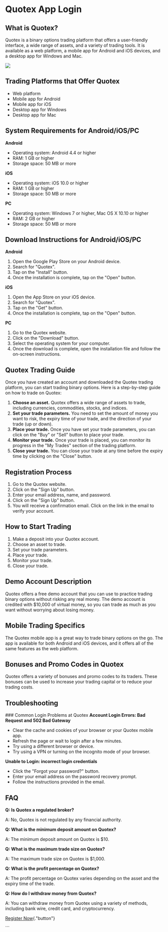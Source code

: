 # Quotex App Login

## What is Quotex?

Quotex is a binary options trading platform that offers a user-friendly
interface, a wide range of assets, and a variety of trading tools. It is
available as a web platform, a mobile app for Android and iOS devices,
and a desktop app for Windows and Mac.

[![](https://static.quotex.io/files/1_en/300_250.jpg)](https://traff.sbs/brokerqxsignupf)

## Trading Platforms that Offer Quotex

-   Web platform
-   Mobile app for Android
-   Mobile app for iOS
-   Desktop app for Windows
-   Desktop app for Mac

## System Requirements for Android/iOS/PC

**Android**

-   Operating system: Android 4.4 or higher
-   RAM: 1 GB or higher
-   Storage space: 50 MB or more

**iOS**

-   Operating system: iOS 10.0 or higher
-   RAM: 1 GB or higher
-   Storage space: 50 MB or more

**PC**

-   Operating system: Windows 7 or higher, Mac OS X 10.10 or higher
-   RAM: 2 GB or higher
-   Storage space: 50 MB or more

## Download Instructions for Android/iOS/PC

**Android**

1.  Open the Google Play Store on your Android device.
2.  Search for "Quotex".
3.  Tap on the "Install" button.
4.  Once the installation is complete, tap on the "Open" button.

**iOS**

1.  Open the App Store on your iOS device.
2.  Search for "Quotex".
3.  Tap on the "Get" button.
4.  Once the installation is complete, tap on the "Open" button.

**PC**

1.  Go to the Quotex website.
2.  Click on the "Download" button.
3.  Select the operating system for your computer.
4.  Once the download is complete, open the installation file and follow
    the on-screen instructions.

## Quotex Trading Guide

Once you have created an account and downloaded the Quotex trading
platform, you can start trading binary options. Here is a step-by-step
guide on how to trade on Quotex:

1.  **Choose an asset.** Quotex offers a wide range of assets to trade,
    including currencies, commodities, stocks, and indices.
2.  **Set your trade parameters.** You need to set the amount of money
    you want to risk, the expiry time of your trade, and the direction
    of your trade (up or down).
3.  **Place your trade.** Once you have set your trade parameters, you
    can click on the "Buy" or "Sell" button to place your
    trade.
4.  **Monitor your trade.** Once your trade is placed, you can monitor
    its progress in the "My Trades" section of the trading
    platform.
5.  **Close your trade.** You can close your trade at any time before
    the expiry time by clicking on the "Close" button.

## Registration Process

1.  Go to the Quotex website.
2.  Click on the "Sign Up" button.
3.  Enter your email address, name, and password.
4.  Click on the "Sign Up" button.
5.  You will receive a confirmation email. Click on the link in the
    email to verify your account.

## How to Start Trading

1.  Make a deposit into your Quotex account.
2.  Choose an asset to trade.
3.  Set your trade parameters.
4.  Place your trade.
5.  Monitor your trade.
6.  Close your trade.

## Demo Account Description

Quotex offers a free demo account that you can use to practice trading
binary options without risking any real money. The demo account is
credited with \$10,000 of virtual money, so you can trade as much as you
want without worrying about losing money.

## Mobile Trading Specifics

The Quotex mobile app is a great way to trade binary options on the go.
The app is available for both Android and iOS devices, and it offers all
of the same features as the web platform.

## Bonuses and Promo Codes in Quotex

Quotex offers a variety of bonuses and promo codes to its traders. These
bonuses can be used to increase your trading capital or to reduce your
trading costs.

## Troubleshooting

\### Common Login Problems at Quotex **Account Login Errors: Bad Request
and 502 Bad Gateway**

-   Clear the cache and cookies of your browser or your Quotex mobile
    app.
-   Refresh the page or wait to login after a few minutes.
-   Try using a different browser or device.
-   Try using a VPN or turning on the incognito mode of your browser.

**Unable to Login: incorrect login credentials**

-   Click the "Forgot your password?" button.
-   Enter your email address on the password recovery prompt.
-   Follow the instructions provided in the email.

## FAQ




**Q: Is Quotex a regulated broker?**

A: No, Quotex is not regulated by any financial authority.







**Q: What is the minimum deposit amount on Quotex?**

A: The minimum deposit amount on Quotex is \$10.







**Q: What is the maximum trade size on Quotex?**

A: The maximum trade size on Quotex is \$1,000.







**Q: What is the profit percentage on Quotex?**

A: The profit percentage on Quotex varies depending on the asset and the
expiry time of the trade.







**Q: How do I withdraw money from Quotex?**

A: You can withdraw money from Quotex using a variety of methods,
including bank wire, credit card, and cryptocurrency.




[Register Now](\%22https://traff.sbs/quotexonelink\%22){."button"}

\`\`\`

